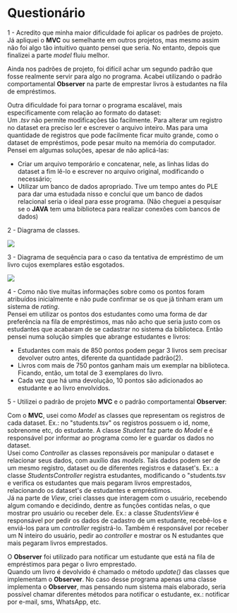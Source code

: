 # Questionário
<p>
1 - Acredito que minha maior dificuldade foi aplicar os padrões de projeto. Já apliquei o <b>MVC</b> ou semelhante em outros projetos, mas mesmo assim não foi algo tão intuitivo quanto pensei que seria. No entanto, depois que finalizei a parte <i>model</i> fluiu melhor.
</p>
<p>Ainda nos padrões de projeto, foi difícil achar um segundo padrão que fosse realmente servir para algo no programa. Acabei utilizando o padrão comportamental <b>Observer</b> na parte de emprestar livros à estudantes na fila de empréstimos.</p>
<div>
  <p>
      Outra dificuldade foi para tornar o programa escalável, mais especificamente com relação ao formato do dataset:</br>
      Um <i>.tsv</i> não permite modificações tão facilmente. Para alterar um registro no dataset era preciso ler e escrever o arquivo inteiro. Mas para uma quantidade de             registros que pode facilmente ficar muito grande, como o dataset de empréstimos, pode pesar muito na memória do computador. Pensei em algumas soluções, apesar de não            aplicá-las:
  </p>
  <ul>
    <li>
      Criar um arquivo temporário e concatenar, nele, as linhas lidas do dataset a fim lê-lo e escrever no arquivo original, modificando o necessário;
    </li>
    <li>
      Utilizar um banco de dados apropriado. Tive um tempo antes do PLE para dar uma estudada nisso e concluí que um banco de dados relacional seria o ideal para esse programa. (Não cheguei a pesquisar se o <b>JAVA</b> tem uma biblioteca para realizar conexões com bancos de dados)
    </li>
  </ul>
</div>

2 - Diagrama de classes.

<img src="https://github.com/Riukkon/comp2-Java/blob/master/listas-de-exercicios/src/br/ufrj/dcc/comp2/ple/raphael/lista4/Diagrama de classe.png"/>
<br>

3 - Diagrama de sequência para o caso da tentativa de empréstimo de um livro cujos exemplares estão esgotados.</p>

<img src="https://github.com/Riukkon/comp2-Java/blob/master/listas-de-exercicios/src/br/ufrj/dcc/comp2/ple/raphael/lista4/Diagrama de sequencia.png"/>
<br>

4 - Como não tive muitas informações sobre como os pontos foram atribuídos inicialmente e não pude confirmar se os que jã tinham eram um sistema de <i>rating</i>.<br>
Pensei em utilizar os pontos dos estudantes como uma forma de dar preferência na fila de empréstimos, mas não acho que seria justo com os estudantes que acabaram de se cadastrar no sistema da biblioteca. Então pensei numa solução simples que abrange estudantes e livros:
<ul>
  <li>
    Estudantes com mais de 850 pontos podem pegar 3 livros sem precisar devolver outro antes, diferente da quantidade padrão(2).<br>
  </li>
  <li>
    Livros com mais de 750 pontos ganham mais um exemplar na biblioteca. Ficando, então, um total de 3 exemplares do livro.<br>
  </li>
  <li>
    Cada vez que há uma devolução, 10 pontos são adicionados ao estudante e ao livro envolvidos.
  </li>
</ul>
<p>
5 - Utilizei o padrão de projeto <b>MVC</b> e o padrão comportamental <b>Observer</b>:
</p>
<p>
  Com o <b>MVC</b>, usei como <i>Model</i> as classes que representam os registros de cada dataset. Ex.: no "students.tsv" os registros possuem o id, nome, sobrenome etc, do estudante. A classe <i>Student</i> faz parte do <i>Model</i> e é responsável por informar ao programa como ler e guardar os dados no dataset.<br>
  Usei como <i>Controller</i> as classes reponsáveis por manipular o dataset e relacionar seus dados, com auxílio das <i>models</i>. Tais dados podem ser de um mesmo registro, dataset ou de diferentes registros e dataset's. Ex.: a classe <i>StudentsController</i> registra estudantes, modificando o "students.tsv e verifica os estudantes que mais pegaram livros emprestados, relacionando os dataset's de estudantes e empréstimos.<br>
  Já na parte de <i>View</i>, criei classes que interagem com o usuário, recebendo algum comando e decidindo, dentre as funções contidas nelas, o que mostrar pro usuário ou receber dele. Ex.: a classe <i>StudentsView</i> é responsável por pedir os dados de cadastro de um estudante, recebê-los e enviá-los para um <i>controller</i> registrá-lo. Também é responsável por receber um N inteiro do usuário, pedir ao <i>controller</i> e mostrar os N estudantes que mais pegaram livros emprestados.
</p>
<p>
  O <b>Observer</b> foi utilizado para notificar um estudante que está na fila de empréstimos para pegar o livro emprestado.<br>
  Quando um livro é devolvido é chamado o método <i>update()</i> das classes que implementam o <b>Observer</b>. No caso desse programa apenas uma classe implementa o <b>Observer</b>, mas pensando num sistema mais elaborado, seria possível chamar diferentes métodos para notificar o estudante, ex.: notificar por e-mail, sms, WhatsApp, etc.
</p>
